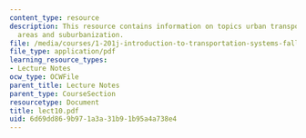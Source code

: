 ```yaml
---
content_type: resource
description: This resource contains information on topics urban transport, metropolitan
  areas and suburbanization.
file: /media/courses/1-201j-introduction-to-transportation-systems-fall-2006/6d69dd869b971a3a31b91b95a4a738e4_lect10.pdf
file_type: application/pdf
learning_resource_types:
- Lecture Notes
ocw_type: OCWFile
parent_title: Lecture Notes
parent_type: CourseSection
resourcetype: Document
title: lect10.pdf
uid: 6d69dd86-9b97-1a3a-31b9-1b95a4a738e4
---
```

